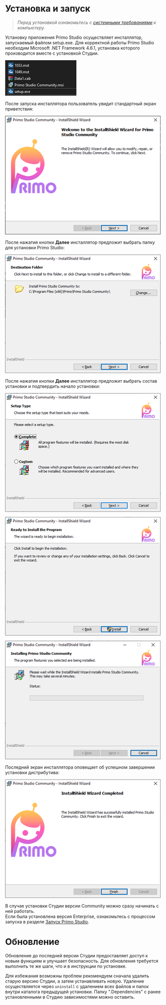 # Установка и запуск

> *Перед установкой ознакомьтесь с [системными требованиями](https://docs.primo-rpa.ru/primo-rpa/primo-studio/systemreq) к компьютеру.*

Установку приложения Primo Studio осуществляет инсталлятор, запускаемый файлом setup.exe. Для корректной работы Primo Studio необходим Microsoft .NET Framework 4.6.1, установка которого производится вместе с установкой Студии.

![](<../../.gitbook/assets/Untitled (6).png>)

После запуска инсталлятора пользователь увидит стандартный экран приветствия:

![](<../../.gitbook/assets/Untitled (2).png>)

После нажатия кнопки **Далее** инсталлятор предложит выбрать папку для установки Primo Studio:

![](<../../.gitbook/assets/Untitled (5).png>)

После нажатия кнопки **Далее** инсталлятор предложит выбрать состав установки и подтвердить начало установки:

![](<../../.gitbook/assets/Untitled (7).png>)

![](<../../.gitbook/assets/Untitled (3).png>)

![](<../../.gitbook/assets/Untitled (4).png>)

Последний экран инсталлятора оповещает об успешном завершении установки дистрибутива:

![](../../.gitbook/assets/Untitled.png)

В случае установки Студии версии Community можно сразу начинать с ней работать.\
Если была установлена версия Enterprise, ознакомьтесь с процессом запуска в разделе [Запуск Primo Studio](https://docs.primo-rpa.ru/primo-rpa/primo-studio/installation/licenses).

# Обновление 
Обновление до последней версии Студии предоставляет доступ к новым функциям и улучшает безопасность. Для обновления требуется выполнить те же шаги, что и в инструкции по установке.

Для избежания возможны проблем рекомендуем сначала удалить старую версию Студии, а затем устанавливать новую. Удаление осуществляется через `uninstall` с удалением всех файлов и папок внутри каталога предыдущей установки. Папку ".Dependencies" с ранее установленными в Студию зависимостями можно оставить. 

